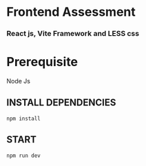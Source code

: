<h1>Frontend Assessment</h1>

<h3>React js, Vite Framework and LESS css </h3>

<h1>Prerequisite</h1>

Node Js

<h2>INSTALL DEPENDENCIES</h2>

`npm install`

<h2>START</h2>

`npm run dev`
